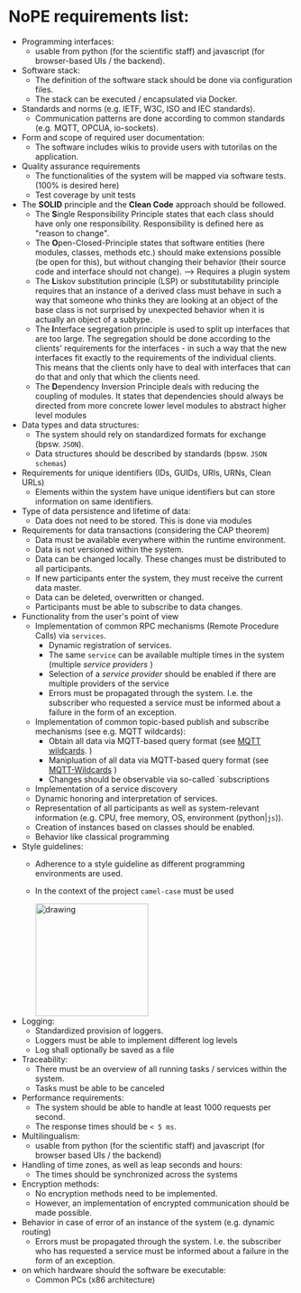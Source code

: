 # NoPE requirements list:

- Programming interfaces:
    - usable from python (for the scientific staff) and javascript (for browser-based UIs / the backend).
- Software stack:
    - The definition of the software stack should be done via configuration files.
    - The stack can be executed / encapsulated via Docker.
- Standards and norms (e.g. IETF, W3C, ISO and IEC standards).
    - Communication patterns are done according to common standards (e.g. MQTT, OPCUA, io-sockets).
- Form and scope of required user documentation:
    - The software includes wikis to provide users with tutorilas on the application.
- Quality assurance requirements
    - The functionalities of the system will be mapped via software tests. (100% is desired here)
    - Test coverage by unit tests
- The **SOLID** principle and the **Clean Code** approach should be followed. 
    - The **S**ingle Responsibility Principle states that each class should have only one responsibility. Responsibility is defined here as "reason to change". 
    - The **O**pen-Closed-Principle states that software entities (here modules, classes, methods etc.) should make extensions possible (be open for this), but without changing their behavior (their source code and interface should not change). --> Requires a plugin system
    - The **L**iskov substitution principle (LSP) or substitutability principle requires that an instance of a derived class must behave in such a way that someone who thinks they are looking at an object of the base class is not surprised by unexpected behavior when it is actually an object of a subtype.
    - The **I**nterface segregation principle is used to split up interfaces that are too large. The segregation should be done according to the clients' requirements for the interfaces - in such a way that the new interfaces fit exactly to the requirements of the individual clients. This means that the clients only have to deal with interfaces that can do that and only that which the clients need.
    - The **D**ependency Inversion Principle deals with reducing the coupling of modules. It states that dependencies should always be directed from more concrete lower level modules to abstract higher level modules
- Data types and data structures:
    - The system should rely on standardized formats for exchange (bpsw. `JSON`).
    - Data structures should be described by standards (bpsw. `JSON schemas`)
- Requirements for unique identifiers (IDs, GUIDs, URIs, URNs, Clean URLs)
    - Elements within the system have unique identifiers but can store information on same identifiers. 
- Type of data persistence and lifetime of data:
    - Data does not need to be stored. This is done via modules
- Requirements for data transactions (considering the CAP theorem)
    - Data must be available everywhere within the runtime environment. 
    - Data is not versioned within the system.
    - Data can be changed locally. These changes must be distributed to all participants.
    - If new participants enter the system, they must receive the current data master.
    - Data can be deleted, overwritten or changed.
    - Participants must be able to subscribe to data changes.
- Functionality from the user's point of view
    - Implementation of common RPC mechanisms (Remote Procedure Calls) via `services`.
        - Dynamic registration of services.
        - The same `service` can be available multiple times in the system (multiple *service providers* )
        - Selection of a *service provider* should be enabled if there are multiple providers of the service
        - Errors must be propagated through the system. I.e. the subscriber who requested a service must be informed about a failure in the form of an exception.
    - Implementation of common topic-based publish and subscribe mechanisms (see e.g. MQTT wildcards):
        - Obtain all data via MQTT-based query format (see [MQTT wildcards](https://www.hivemq.com/blog/mqtt-essentials-part-5-mqtt-topics-best-practices/). )
        - Manipluation of all data via MQTT-based query format (see [MQTT-Wildcards](https://www.hivemq.com/blog/mqtt-essentials-part-5-mqtt-topics-best-practices/) )
        - Changes should be observable via so-called `subscriptions
    - Implementation of a service discovery
    - Dynamic honoring and interpretation of services.
    - Representation of all participants as well as system-relevant information (e.g. CPU, free memory, OS, environment (python|`js`)).
    - Creation of instances based on classes should be enabled.
    - Behavior like classical programming
- Style guidelines:
    - Adherence to a style guideline as different programming environments are used.
    - In the context of the project `camel-case` must be used

      <img src="https://www.clipartkey.com/mpngs/m/37-377046_inverse-camel-case.png" alt="drawing" width="200"/>
- Logging:
    - Standardized provision of loggers. 
    - Loggers must be able to implement different log levels
    - Log shall optionally be saved as a file
- Traceability:
    - There must be an overview of all running tasks / services within the system.
    - Tasks must be able to be canceled
- Performance requirements:
    - The system should be able to handle at least 1000 requests per second.
    - The response times should be `< 5 ms`.
- Multilingualism:
    - usable from python (for the scientific staff) and javascript (for browser based UIs / the backend)
- Handling of time zones, as well as leap seconds and hours:
    - The times should be synchronized across the systems
- Encryption methods:
    - No encryption methods need to be implemented. 
    - However, an implementation of encrypted communication should be made possible.
- Behavior in case of error of an instance of the system (e.g. dynamic routing)
    - Errors must be propagated through the system. I.e. the subscriber who has requested a service must be informed about a failure in the form of an exception.
- on which hardware should the software be executable:
    - Common PCs (x86 architecture)